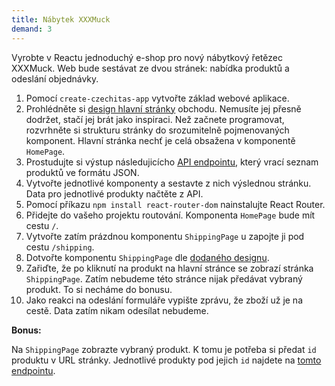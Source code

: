 ```yaml
---
title: Nábytek XXXMuck
demand: 3
---
```


Vyrobte v Reactu jednoduchý e-shop pro nový nábytkový řetězec XXXMuck. Web bude sestávat ze dvou stránek: nabídka produktů a odeslání objednávky.

1. Pomocí `create-czechitas-app` vytvořte základ webové aplikace. 
1. Prohlédněte si [design hlavní stránky](assets/homepage.png) obchodu. Nemusíte jej přesně dodržet, stačí jej brát jako inspiraci. Než začnete programovat, rozvrhněte si strukturu stránky do srozumitelně pojmenovaných komponent. Hlavní stránka nechť je celá obsažena v komponentě `HomePage`.
1. Prostudujte si výstup následujicícho [API endpointu](https://apps.kodim.cz/react-2/xxxmuck/products), který vrací seznam produktů ve formátu JSON.
1. Vytvořte jednotlivé komponenty a sestavte z nich výslednou stránku. Data pro jednotlivé produkty načtěte z API. 
1. Pomocí příkazu `npm install react-router-dom` nainstalujte React Router.
1. Přidejte do vašeho projektu routování. Komponenta `HomePage` bude mít cestu `/`. 
1. Vytvořte zatím prázdnou komponentu `ShippingPage` u zapojte ji pod cestu `/shipping`.
1. Dotvořte komponentu `ShippingPage` dle [dodaného designu](assets/shippingpage.png).
1. Zařiďte, že po kliknutí na produkt na hlavní stránce se zobrazí stránka `ShippingPage`. Zatím nebudeme této stránce nijak předávat vybraný produkt. To si necháme do bonusu. 
1. Jako reakci na odeslání formuláře vypište zprávu, že zboží už je na cestě. Data zatím nikam odesílat nebudeme. 

**Bonus:**

Na `ShippingPage` zobrazte vybraný produkt. K tomu je potřeba si předat `id` produktu v URL stránky. Jednotlivé produkty pod jejich `id` najdete na [tomto endpointu](https://apps.kodim.cz/react-2/xxxmuck/products/2c6VoCaD).